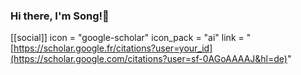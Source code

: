 ### Hi there, I'm Song!👋
[[social]]
  icon = "google-scholar"
  icon_pack = "ai"
  link = "[https://scholar.google.fr/citations?user=your_id](https://scholar.google.com/citations?user=sf-0AGoAAAAJ&hl=de)"


<!--
**Song-Chen16/Song-Chen16** is a ✨ _special_ ✨ repository because its `README.md` (this file) appears on your GitHub profile.

Here are some ideas to get you started:

- 🔭 I’m currently working on ...
- 🌱 I’m currently learning ...
- 👯 I’m looking to collaborate on ...
- 🤔 I’m looking for help with ...
- 💬 Ask me about ...
- 📫 How to reach me: ...
- 😄 Pronouns: ...
- ⚡ Fun fact: ...
-->
